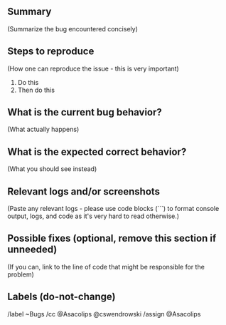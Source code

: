 ## Summary

(Summarize the bug encountered concisely)


## Steps to reproduce

(How one can reproduce the issue - this is very important)

1. Do this
2. Then do this


## What is the current bug behavior?

(What actually happens)


## What is the expected correct behavior?

(What you should see instead)


## Relevant logs and/or screenshots

(Paste any relevant logs - please use code blocks (```) to format console output,
logs, and code as it's very hard to read otherwise.)


## Possible fixes (optional, remove this section if unneeded)

(If you can, link to the line of code that might be responsible for the problem)

## Labels (do-not-change)

/label ~Bugs
/cc @Asacolips @cswendrowski
/assign @Asacolips
